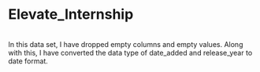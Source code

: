 # Elevate_Internship
<br>
In this data set, I have dropped empty columns and empty values. Along with this, I have converted the data type of date_added and release_year to date format.
